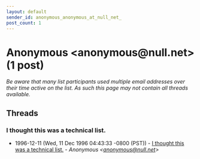 ```yaml
---
layout: default
sender_id: anonymous_anonymous_at_null_net_
post_count: 1
---
```


# Anonymous <anonymous<span>@</span>null.net> (1 post)

_Be aware that many list participants used multiple email addresses over their time active on the list. As such this page may not contain all threads available._

## Threads

### I thought this was a technical list.
+ 1996-12-11 (Wed, 11 Dec 1996 04:43:33 -0800 (PST)) - [I thought this was a technical list.](/archive/1996/12/adf0239d94174fef07300030cbfa26d77454dbbd4ea789ef0da2444be5a5fec1) - _Anonymous \<anonymous@null.net\>_

